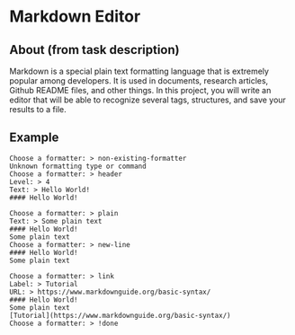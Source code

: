 # Markdown Editor
## About (from task description)
Markdown is a special plain text formatting language that is extremely popular among developers. It is used in documents, research articles, Github README files, and other things. In this project, you will write an editor that will be able to recognize several tags, structures, and save your results to a file.

## Example
```
Choose a formatter: > non-existing-formatter
Unknown formatting type or command
Choose a formatter: > header
Level: > 4
Text: > Hello World!
#### Hello World!

Choose a formatter: > plain
Text: > Some plain text
#### Hello World!
Some plain text
Choose a formatter: > new-line
#### Hello World!
Some plain text

Choose a formatter: > link
Label: > Tutorial
URL: > https://www.markdownguide.org/basic-syntax/
#### Hello World!
Some plain text
[Tutorial](https://www.markdownguide.org/basic-syntax/)
Choose a formatter: > !done
```
